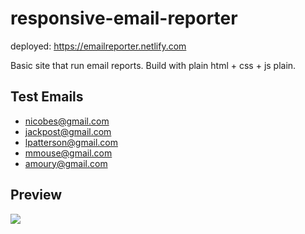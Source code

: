 # responsive-email-reporter
deployed: https://emailreporter.netlify.com

Basic site that run email reports. Build with plain html + css + js plain. 

## Test Emails
* nicobes@gmail.com
* jackpost@gmail.com
* lpatterson@gmail.com
* mmouse@gmail.com
* amoury@gmail.com

## Preview
![](https://i.imgur.com/QXE92PM.png)
